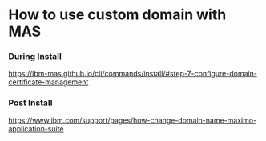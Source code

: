 # How to use custom domain with MAS

### During Install
https://ibm-mas.github.io/cli/commands/install/#step-7-configure-domain-certificate-management


### Post Install
https://www.ibm.com/support/pages/how-change-domain-name-maximo-application-suite
